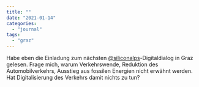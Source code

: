```yaml
---
title: ""
date: "2021-01-14"
categories: 
  - "journal"
tags: 
  - "graz"
---
```


Habe eben die Einladung zum nächsten [@siliconalps](https://twitter.com/siliconalps "Silicon Alps/ Twitter")\-Digitaldialog in Graz gelesen. Frage mich, warum Verkehrswende, Reduktion des Automobilverkehrs, Ausstieg aus fossilen Energien nicht erwähnt werden. Hat Digitalisierung des Verkehrs damit nichts zu tun?
